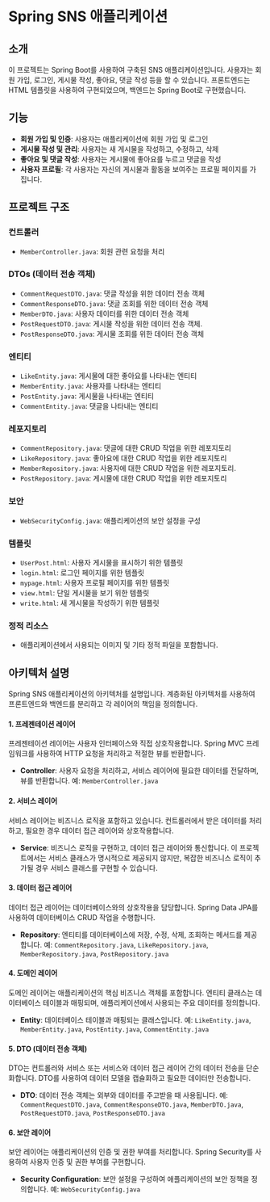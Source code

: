 # Spring SNS 애플리케이션

## 소개

이 프로젝트는 Spring Boot를 사용하여 구축된 SNS 애플리케이션입니다. 사용자는 회원 가입, 로그인, 게시물 작성, 좋아요, 댓글 작성 등을 할 수 있습니다. 프론트엔드는 HTML 템플릿을 사용하여 구현되었으며, 백엔드는 Spring Boot로 구현했습니다.

## 기능

- **회원 가입 및 인증**: 사용자는 애플리케이션에 회원 가입 및 로그인
- **게시물 작성 및 관리**: 사용자는 새 게시물을 작성하고, 수정하고, 삭제
- **좋아요 및 댓글 작성**: 사용자는 게시물에 좋아요를 누르고 댓글을 작성
- **사용자 프로필**: 각 사용자는 자신의 게시물과 활동을 보여주는 프로필 페이지를 가집니다.

## 프로젝트 구조

### 컨트롤러

- `MemberController.java`: 회원 관련 요청을 처리

### DTOs (데이터 전송 객체)

- `CommentRequestDTO.java`: 댓글 작성을 위한 데이터 전송 객체
- `CommentResponseDTO.java`: 댓글 조회를 위한 데이터 전송 객체
- `MemberDTO.java`: 사용자 데이터를 위한 데이터 전송 객체
- `PostRequestDTO.java`: 게시물 작성을 위한 데이터 전송 객체.
- `PostResponseDTO.java`: 게시물 조회를 위한 데이터 전송 객체

### 엔티티

- `LikeEntity.java`: 게시물에 대한 좋아요를 나타내는 엔티티
- `MemberEntity.java`: 사용자를 나타내는 엔티티
- `PostEntity.java`: 게시물을 나타내는 엔티티
- `CommentEntity.java`: 댓글을 나타내는 엔티티

### 레포지토리

- `CommentRepository.java`: 댓글에 대한 CRUD 작업을 위한 레포지토리
- `LikeRepository.java`: 좋아요에 대한 CRUD 작업을 위한 레포지토리
- `MemberRepository.java`: 사용자에 대한 CRUD 작업을 위한 레포지토리.
- `PostRepository.java`: 게시물에 대한 CRUD 작업을 위한 레포지토리

### 보안

- `WebSecurityConfig.java`: 애플리케이션의 보안 설정을 구성

### 템플릿

- `UserPost.html`: 사용자 게시물을 표시하기 위한 템플릿
- `login.html`: 로그인 페이지를 위한 템플릿
- `mypage.html`: 사용자 프로필 페이지를 위한 템플릿
- `view.html`: 단일 게시물을 보기 위한 템플릿
- `write.html`: 새 게시물을 작성하기 위한 템플릿

### 정적 리소스

- 애플리케이션에서 사용되는 이미지 및 기타 정적 파일을 포함합니다.

## 아키텍처 설명

Spring SNS 애플리케이션의 아키텍처를 설명입니다. 계층화된 아키텍처를 사용하여 프론트엔드와 백엔드를 분리하고 각 레이어의 책임을 정의합니다.

#### 1. 프레젠테이션 레이어

프레젠테이션 레이어는 사용자 인터페이스와 직접 상호작용합니다. Spring MVC 프레임워크를 사용하여 HTTP 요청을 처리하고 적절한 뷰를 반환합니다.

- **Controller**: 사용자 요청을 처리하고, 서비스 레이어에 필요한 데이터를 전달하며, 뷰를 반환합니다. 예: `MemberController.java`

#### 2. 서비스 레이어

서비스 레이어는 비즈니스 로직을 포함하고 있습니다. 컨트롤러에서 받은 데이터를 처리하고, 필요한 경우 데이터 접근 레이어와 상호작용합니다.

- **Service**: 비즈니스 로직을 구현하고, 데이터 접근 레이어와 통신합니다. 이 프로젝트에서는 서비스 클래스가 명시적으로 제공되지 않지만, 복잡한 비즈니스 로직이 추가될 경우 서비스 클래스를 구현할 수 있습니다.

#### 3. 데이터 접근 레이어

데이터 접근 레이어는 데이터베이스와의 상호작용을 담당합니다. Spring Data JPA를 사용하여 데이터베이스 CRUD 작업을 수행합니다.

- **Repository**: 엔티티를 데이터베이스에 저장, 수정, 삭제, 조회하는 메서드를 제공합니다. 예: `CommentRepository.java`, `LikeRepository.java`, `MemberRepository.java`, `PostRepository.java`

#### 4. 도메인 레이어

도메인 레이어는 애플리케이션의 핵심 비즈니스 객체를 포함합니다. 엔티티 클래스는 데이터베이스 테이블과 매핑되며, 애플리케이션에서 사용되는 주요 데이터를 정의합니다.

- **Entity**: 데이터베이스 테이블과 매핑되는 클래스입니다. 예: `LikeEntity.java`, `MemberEntity.java`, `PostEntity.java`, `CommentEntity.java`

#### 5. DTO (데이터 전송 객체)

DTO는 컨트롤러와 서비스 또는 서비스와 데이터 접근 레이어 간의 데이터 전송을 단순화합니다. DTO를 사용하여 데이터 모델을 캡슐화하고 필요한 데이터만 전송합니다.

- **DTO**: 데이터 전송 객체는 외부와 데이터를 주고받을 때 사용됩니다. 예: `CommentRequestDTO.java`, `CommentResponseDTO.java`, `MemberDTO.java`, `PostRequestDTO.java`, `PostResponseDTO.java`

#### 6. 보안 레이어

보안 레이어는 애플리케이션의 인증 및 권한 부여를 처리합니다. Spring Security를 사용하여 사용자 인증 및 권한 부여를 구현합니다.

- **Security Configuration**: 보안 설정을 구성하여 애플리케이션의 보안 정책을 정의합니다. 예: `WebSecurityConfig.java`





